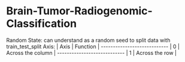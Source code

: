 # Brain-Tumor-Radiogenomic-Classification
Random State: can understand as a random seed to split data with train_test_split
Axis:
     | Axis |      Function     |
     ----------------------------
     |   0  | Across the column |
     ----------------------------
     |   1  | Across the row    |
